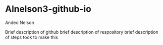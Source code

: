 # Alnelson3-github-io

Andeo Nelson

Brief description of github
brief description of respository
brief description of steps took to make this
